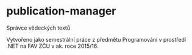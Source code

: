 # publication-manager
Správce vědeckých textů

Vytvořeno jako semestrální práce z předmětu Programování v prostředí .NET na FAV ZČU v ak. roce 2015/16.
